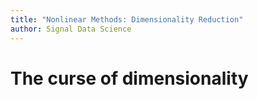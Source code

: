 ```yaml
---
title: "Nonlinear Methods: Dimensionality Reduction"
author: Signal Data Science
---
```


The curse of dimensionality
===========================

